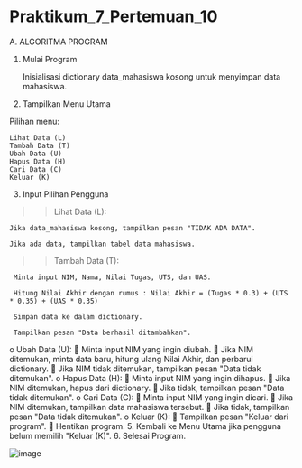 # Praktikum_7_Pertemuan_10

A. ALGORITMA PROGRAM

1.	Mulai Program
   
      Inisialisasi dictionary data_mahasiswa kosong untuk menyimpan data mahasiswa.
  	 
2.	Tampilkan Menu Utama
   
   Pilihan menu:
   
    Lihat Data (L)
    Tambah Data (T)
    Ubah Data (U)
    Hapus Data (H)
    Cari Data (C)
    Keluar (K)
      
3. Input Pilihan Pengguna
   
>> Lihat Data (L):

    Jika data_mahasiswa kosong, tampilkan pesan "TIDAK ADA DATA".

    Jika ada data, tampilkan tabel data mahasiswa.

>> Tambah Data (T):

     Minta input NIM, Nama, Nilai Tugas, UTS, dan UAS. 
     
     Hitung Nilai Akhir dengan rumus : Nilai Akhir = (Tugas * 0.3) + (UTS * 0.35) + (UAS * 0.35)

     Simpan data ke dalam dictionary.

     Tampilkan pesan "Data berhasil ditambahkan".

o	Ubah Data (U):
	Minta input NIM yang ingin diubah.
	Jika NIM ditemukan, minta data baru, hitung ulang Nilai Akhir, dan perbarui dictionary.
	Jika NIM tidak ditemukan, tampilkan pesan "Data tidak ditemukan".
o	Hapus Data (H):
	Minta input NIM yang ingin dihapus.
	Jika NIM ditemukan, hapus dari dictionary.
	Jika tidak, tampilkan pesan "Data tidak ditemukan".
o	Cari Data (C):
	Minta input NIM yang ingin dicari.
	Jika NIM ditemukan, tampilkan data mahasiswa tersebut.
	Jika tidak, tampilkan pesan "Data tidak ditemukan".
o	Keluar (K):
	Tampilkan pesan "Keluar dari program".
	Hentikan program.
5.	Kembali ke Menu Utama jika pengguna belum memilih "Keluar (K)".
6.	Selesai Program.


![image](https://github.com/user-attachments/assets/e95d0f28-46da-4717-ae4d-4bf604072a6e)

